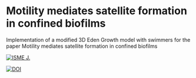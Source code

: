 # Motility mediates satellite formation in confined biofilms
Implementation of a modified 3D Eden Growth model with swimmers for the paper Motility mediates satellite formation in confined biofilms

[![ISME J.](https://doi.org/10.1038/s41396-023-01494-x)](https://doi.org/10.1038/s41396-023-01494-x)

[![DOI](https://zenodo.org/badge/575789391.svg)](https://zenodo.org/badge/latestdoi/575789391)

